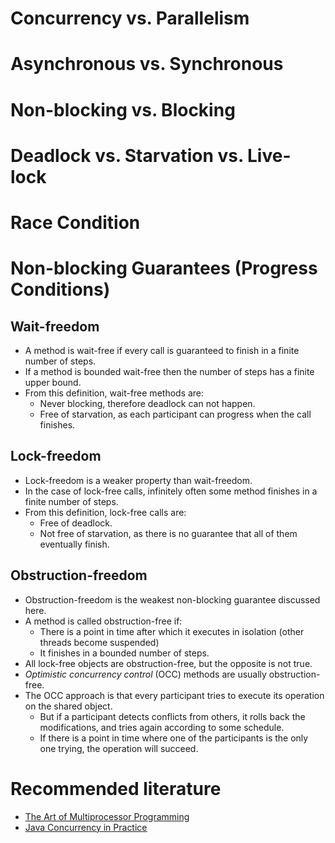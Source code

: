 # Concurrency vs. Parallelism

# Asynchronous vs. Synchronous

# Non-blocking vs. Blocking

# Deadlock vs. Starvation vs. Live-lock

# Race Condition

# Non-blocking Guarantees (Progress Conditions)
## Wait-freedom
- A method is wait-free if every call is guaranteed to finish in a finite number of steps. 
- If a method is bounded wait-free then the number of steps has a finite upper bound.
- From this definition, wait-free methods are:
    - Never blocking, therefore deadlock can not happen.
    - Free of starvation, as each participant can progress when the call finishes.

## Lock-freedom
- Lock-freedom is a weaker property than wait-freedom. 
- In the case of lock-free calls, infinitely often some method finishes in a finite number of steps. 
- From this definition, lock-free calls are: 
    - Free of deadlock.
    - Not free of starvation, as there is no guarantee that all of them eventually finish.

## Obstruction-freedom
- Obstruction-freedom is the weakest non-blocking guarantee discussed here. 
- A method is called obstruction-free if:
    - There is a point in time after which it executes in isolation (other threads become suspended)
    - It finishes in a bounded number of steps. 
- All lock-free objects are obstruction-free, but the opposite is not true.
- _Optimistic concurrency control_ (OCC) methods are usually obstruction-free. 
- The OCC approach is that every participant tries to execute its operation on the shared object.
    - But if a participant detects conflicts from others, it rolls back the modifications, and tries again according to some schedule.
    - If there is a point in time where one of the participants is the only one trying, the operation will succeed.

# Recommended literature
- [The Art of Multiprocessor Programming](https://www.safaribooksonline.com/library/view/the-art-of/9780123973375/)
- [Java Concurrency in Practice](https://www.safaribooksonline.com/library/view/java-concurrency-in/0321349601/)